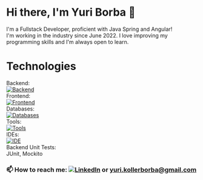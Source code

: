 # Hi there, I'm Yuri Borba 👋

I'm a Fullstack Developer, proficient with Java Spring and Angular! <br>
I'm working in the industry since June 2022. I love improving my programming skills and I'm always open to learn.

# Technologies

Backend: <br> [![Backend](https://skillicons.dev/icons?i=java,spring)](https://skillicons.dev) <br>
Frontend: <br> [![Frontend](https://skillicons.dev/icons?i=angular,ts,js,html,css,bootstrap)](https://skillicons.dev) <br>
Databases: <br> [![Databases](https://skillicons.dev/icons?i=mysql,postgresql)](https://skillicons.dev) <br>
Tools: <br> [![Tools](https://skillicons.dev/icons?i=git,gitlab,github,postman,aws)](https://skillicons.dev) <br>
IDEs: <br> [![IDE](https://skillicons.dev/icons?i=idea,vscode,eclipse)](https://skillicons.dev) <br>
Backend Unit Tests: <br> JUnit, Mockito <br>

### 📫 How to reach me: [![LinkedIn](https://skillicons.dev/icons?i=linkedin)](https://linkedin.com/in/yuri-koller-borba/) or yuri.kollerborba@gmail.com

<!-- 
Back-end: Java, Spring Boot, Spring Data, Node

Front-end: Angular 2+, AngularJS, JavaScript, TypeScript, HTML, CSS

Databases: MySQL, PostgreSQL

![Yuri's github stats](https://github-readme-stats.vercel.app/api?username=yurikb&show_icons=true&theme=radical)

### [![LinkedIn](https://img.shields.io/badge/-LinkedIn-0D0D0D?style=flat&labelColor=0D0D0D&logo=Linkedin&Color=white)](https://www.linkedin.com/in/yuri-koller-borba/)

<div style="display: inline_block">
    <img align="center" alt="logo Java" height="30" width="40"
        src="https://cdn.jsdelivr.net/gh/devicons/devicon/icons/java/java-original-wordmark.svg" />
    <img align="center" alt="logo javascript" height="30" width="40"
        src="https://cdn.jsdelivr.net/gh/devicons/devicon/icons/javascript/javascript-original.svg" />
    <img align="center" alt="logo typescript" height="30" width="40"
        src="https://cdn.jsdelivr.net/gh/devicons/devicon/icons/typescript/typescript-original.svg" />
    <img align="center" alt="logo Html5" height="30" width="40"
        src="https://raw.githubusercontent.com/devicons/devicon/master/icons/html5/html5-original.svg" />
    <img align="center" alt="logo css3" height="30" width="40"
        src="https://cdn.jsdelivr.net/gh/devicons/devicon/icons/css3/css3-plain-wordmark.svg" />
</div>
<br>

- Databases

<div style="display: inline_block">
    <img align="center" alt="logo postgres" height="30" width="40"
        src="https://cdn.jsdelivr.net/gh/devicons/devicon/icons/postgresql/postgresql-original.svg" />
    <img align="center" alt="logo mysql" height="30" width="40"
        src="https://cdn.jsdelivr.net/gh/devicons/devicon/icons/mysql/mysql-original.svg" />

</div>
<br>

- Frameworks

<div style="display: inline_block">
    <img align="center" alt="logo spring" height="30" width="40"
        src="https://cdn.jsdelivr.net/gh/devicons/devicon/icons/spring/spring-original.svg" />
    <img align="center" alt="logo Angular" height="30" width="40"
        src="https://cdn.jsdelivr.net/gh/devicons/devicon/icons/angularjs/angularjs-original.svg" />
    <img align="center" alt="logo react" height="30" width="40"
        src="https://raw.githubusercontent.com/devicons/devicon/v2.15.1/icons/react/react-original.svg" />
    <img align="center" alt="logo bootstrap" height="30" width="40"
        src="https://cdn.jsdelivr.net/gh/devicons/devicon/icons/bootstrap/bootstrap-plain.svg" />

</div>

<br>

📫 How to reach me: yuri.kollerborba@gmail.com

[![LinkedIn](https://img.shields.io/badge/-LinkedIn-0D0D0D?style=flat&labelColor=0D0D0D&logo=Linkedin&Color=white)](https://www.linkedin.com/in/yuri-koller-borba/)

![Yuri's github stats](https://github-readme-stats.vercel.app/api?username=yurikb&show_icons=true&theme=radical)

**yurikb/yurikb** is a ✨ _special_ ✨ repository because its `README.md` (this file) appears on your GitHub profile.

Here are some ideas to get you started:

- 🔭 I’m currently working on ...
- 🌱 I’m currently learning ...
- 👯 I’m looking to collaborate on ...
- 🤔 I’m looking for help with ...
- 💬 Ask me about ...
- 📫 How to reach me: ...
- 😄 Pronouns: ...
- ⚡ Fun fact: ...
-->
